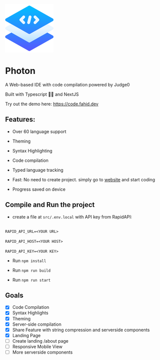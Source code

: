 <img src="/public/logo/code-logo.png" alt="MarineGEO circle logo" style="height: 156px; width:156px;"/> 

# Photon

A Web-based IDE with code compilation powered by Judge0

Built with Typescript 💪🏼 and NextJS

Try out the demo here: https://code.fahid.dev


## Features:

- Over 60 language support

- Theming
- Syntax Highlighting
- Code compilation
- Typed language tracking
- Fast: No need to create project. simply go to [website](https://code.fahid.dev) and start coding
- Progress saved on device
  

## Compile and Run the project

- create a file at `src/.env.local` with API key from RapidAPI:

```env

RAPID_API_URL=<YOUR URL>

RAPID_API_HOST=<YOUR HOST>

RAPID_API_KEY=<YOUR KEY>

```

- Run `npm install`

- Run `npm run build`

- Run `npm run start`

  

## Goals

-  [x] Code Compilation
-  [x] Syntax Highlights
-  [x] Theming
-  [x] Server-side compilation
-  [x] Share Feature with string compression and serverside components
-  [x] Landing Page
-  [ ] Create landing /about page
-  [ ] Responsive Mobile View
-  [ ] More serverside components
